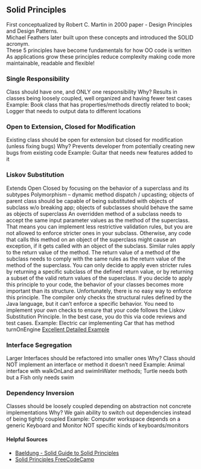 ## Solid Principles

First conceptualized by Robert C. Martin in 2000 paper - Design Principles and Design Patterns.   
Michael Feathers later built upon these concepts and introduced the SOLID acronym.  
These 5 principles have become fundamentals for how OO code is written 
As applications grow these principles reduce complexity making code more maintainable, readable and flexible!


### Single Responsibility

Class should have one, and ONLY one responsibility
Why?  Results in classes being loosely coupled, well organized and having fewer test cases
Example: Book class that has properties/methods directly related to book; Logger that needs to output data to different locations


### Open to Extension, Closed for Modification

Existing class should be open for extension but closed for modification (unless fixing bugs)
Why?  Prevents developer from potentially creating new bugs from existing code
Example: Guitar that needs new features added to it


### Liskov Substitution

Extends Open Closed by focusing on the behavior of a superclass and its subtypes
Polymorphism – dynamic method dispatch / upcasting; objects of parent class should be capable of being substituted with objects of subclass w/o breaking app; objects of subclasses should behave the same as objects of superclass
An overridden method of a subclass needs to accept the same input parameter values as the method of the superclass. That means you can implement less restrictive validation rules, but you are not allowed to enforce stricter ones in your subclass. Otherwise, any code that calls this method on an object of the superclass might cause an exception, if it gets called with an object of the subclass.
Similar rules apply to the return value of the method. The return value of a method of the subclass needs to comply with the same rules as the return value of the method of the superclass. You can only decide to apply even stricter rules by returning a specific subclass of the defined return value, or by returning a subset of the valid return values of the superclass.
If you decide to apply this principle to your code, the behavior of your classes becomes more important than its structure. Unfortunately, there is no easy way to enforce this principle. The compiler only checks the structural rules defined by the Java language, but it can’t enforce a specific behavior.
You need to implement your own checks to ensure that your code follows the Liskov Substitution Principle. In the best case, you do this via code reviews and test cases.
Example: Electric car implementing Car that has method turnOnEngine
[Excellent Detailed Example](https://stackify.com/solid-design-liskov-substitution-principle/)


### Interface Segregation

Larger Interfaces should be refactored into smaller ones
Why? Class should NOT implement an interface or method it doesn’t need
Example: Animal interface with walkOnLand and swimInWater methods; Turtle needs both but a Fish only needs swim


### Dependency Inversion

Classes should be loosely coupled depending on abstraction not concrete implementations
Why? We gain ability to switch out dependencies instead of being tightly coupled
Example: Computer workspace depends on a generic Keyboard and Monitor NOT specific kinds of keyboards/monitors


#### Helpful Sources
* [Baeldung - Solid Guide to Solid Principles](https://www.baeldung.com/solid-principles)
* [Solid Principles FreeCodeCamp](https://www.freecodecamp.org/news/solid-principles-explained-in-plain-english/)
